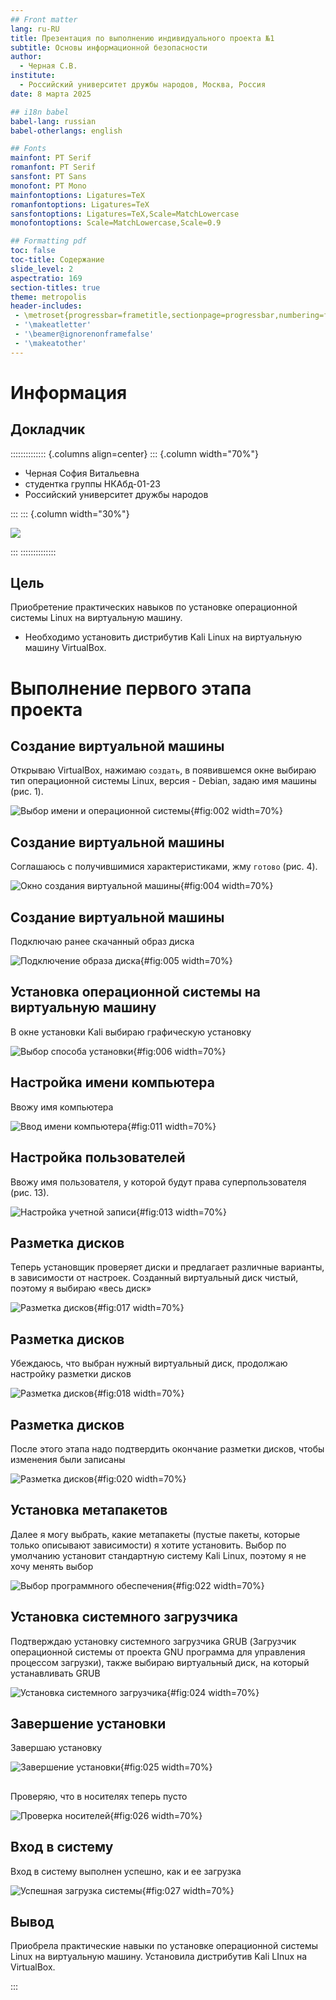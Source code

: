 ```yaml
---
## Front matter
lang: ru-RU
title: Презентация по выполнению индивидуального проекта №1
subtitle: Основы информационной безопасности
author:
  - Черная С.В.
institute:
  - Российский университет дружбы народов, Москва, Россия
date: 8 марта 2025

## i18n babel
babel-lang: russian
babel-otherlangs: english

## Fonts
mainfont: PT Serif
romanfont: PT Serif
sansfont: PT Sans
monofont: PT Mono
mainfontoptions: Ligatures=TeX
romanfontoptions: Ligatures=TeX
sansfontoptions: Ligatures=TeX,Scale=MatchLowercase
monofontoptions: Scale=MatchLowercase,Scale=0.9

## Formatting pdf
toc: false
toc-title: Содержание
slide_level: 2
aspectratio: 169
section-titles: true
theme: metropolis
header-includes:
 - \metroset{progressbar=frametitle,sectionpage=progressbar,numbering=fraction}
 - '\makeatletter'
 - '\beamer@ignorenonframefalse'
 - '\makeatother'
---
```


# Информация

## Докладчик

:::::::::::::: {.columns align=center}
::: {.column width="70%"}

  * Черная София Витальевна
  * студентка группы НКАбд-01-23
  * Российский университет дружбы народов
  
:::
::: {.column width="30%"}

![](./image/me.jpg)

:::
::::::::::::::

## Цель

Приобретение практических навыков по установке операционной системы Linux на виртуальную машину.

- Необходимо установить дистрибутив Kali Linux на виртуальную машину VirtualBox.

# Выполнение первого этапа проекта

## Создание виртуальной машины

Открываю VirtualBox, нажимаю `создать`, в появившемся окне выбираю тип операционной системы Linux, версия - Debian, задаю имя машины (рис. 1).

![Выбор имени и операционной системы](image/2.png){#fig:002 width=70%}

## Создание виртуальной машины

Соглашаюсь с получившимися характеристиками, жму `готово` (рис. 4).

![Окно создания виртуальной машины](image/4.png){#fig:004 width=70%}

## Создание виртуальной машины

Подключаю ранее скачанный образ диска 

![Подключение образа диска](image/5.png){#fig:005 width=70%}

## Установка операционной системы на виртуальную машину

В окне установки Kali выбираю графическую установку 

![Выбор способа установки](image/6.png){#fig:006 width=70%}

## Настройка имени компьютера

Ввожу имя компьютера 

![Ввод имени компьютера](image/11.png){#fig:011 width=70%}

## Настройка пользователей

Ввожу имя пользователя, у которой будут права суперпользователя (рис. 13).

![Настройка учетной записи](image/13.png){#fig:013 width=70%}

## Разметка дисков

Теперь установщик проверяет диски и предлагает различные варианты,
в зависимости от настроек. Созданный виртуальный диск чистый, поэтому
я выбираю «весь диск» 

![Разметка дисков](image/17.png){#fig:017 width=70%}

## Разметка дисков

Убеждаюсь, что выбран нужный виртуальный диск, продолжаю
настройку разметки дисков 

![Разметка дисков](image/18.png){#fig:018 width=70%}

## Разметка дисков

После этого этапа надо подтвердить
окончание разметки дисков, чтобы изменения были записаны 

![Разметка дисков](image/20.png){#fig:020 width=70%}

## Установка метапакетов

Далее я могу выбрать, какие метапакеты (пустые пакеты, которые
только описывают зависимости) я хотите установить. Выбор по
умолчанию установит стандартную систему Kali Linux, поэтому я не хочу
менять выбор 

![Выбор программного обеспечения](image/22.png){#fig:022 width=70%}

## Установка системного загрузчика

Подтверждаю установку системного загрузчика GRUB (Загрузчик
операционной системы от проекта GNU программа для управления
процессом загрузки), также выбираю виртуальный диск, на который
устанавливать GRUB  

![Установка системного загрузчика](image/24.png){#fig:024 width=70%}

## Завершение установки

Завершаю установку

![Завершение установки](image/25.png){#fig:025 width=70%}

##

Проверяю, что в носителях теперь пусто 

![Проверка носителей](image/26.png){#fig:026 width=70%}

## Вход в систему

Вход в систему выполнен успешно, как и ее загрузка 

![Успешная загрузка системы](image/27.png){#fig:027 width=70%}

## Вывод

Приобрела практические навыки по установке операционной системы Linux на виртуальную машину. Установила дистрибутив Kali LInux на VirtualBox.

:::
